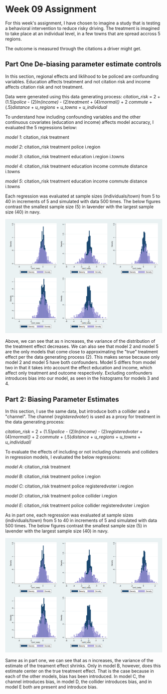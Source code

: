 # Week 09 Assignment

For this week's assignment, I have chosen to imagine a study that is testing a behavioral intervention to reduce risky driving. The treatment is imagined to take place at an individual level, in a few towns that are spread accross 5 regions. 

The outcome is measured through the citations a driver might get. 


## Part One De-biasing parameter estimate controls

In this section, regional effects and liklihood to be policed are confounding variables. Education affects treatment and not citation risk and income affects citation risk and not treatment.

Data were generated using this data generating process:
*citation_risk* = 2 +  (1.5)*police* -  (2)*ln(income)*  - (2)*treatment*  + (4)*rnormal()* + 2 *commute* + (.5)*distance*  + *u_regions* + *u_towns* + *u_individual*

To understand how including confounding variables and the other continuous covariates (education and income) affects model accuracy, I evaluated the 5 regressions below:


*model 1*: citation_risk treatment

*model 2*: citation_risk treatment police i.region

*model 3*: citation_risk treatment education i.region i.towns

*model 4*: citation_risk treatment education income commute distance i.towns

*model 5*:  citation_risk treatment education income commute distance  i.towns

Each regression was evaluated at sample sizes (individuals/town) from 5 to 40 in increments of 5 and simulated with data 500 times. The below figures contrast the smallest sample size (5) in lavender with the largest sample size (40) in navy. 

![Figure 1](hist_debias1.png)

Above, we can see that as n increases, the variance of the distribution of the treatment effect decreases. We can also see that model 2 and model 5 are the only models that come close to approximating the "true" treatment effect per the data generating process (2). This makes sense because only model 2 and model 5 have both confounders. Model 5 differs from model two in that it takes into account the effect education and income, which affect only treatment and outcome respectively.  Excluding confounders introduces bias into our model, as seen in the histograms for models 3 and 4. 

## Part 2: Biasing Parameter Estimates

In this section, I use the same data, but introduce both a collider and a "channel". The channel (*registeredvoter*) is used as a proxy for treatment in the data generating process: 

*citation_risk* = 2 +  (1.5)*police* -  (2)*ln(income)*  - (2)*registeredvoter*  + (4)*rnormal()* + 2 *commute* + (.5)*distance*  + *u_regions* + *u_towns* + *u_individual*/

To evaluate the effects of including or not including channels and colliders in regression models, I evaluated the below regressions:

*model A*: citation_risk treatment

*model B*: citation_risk treatment police i.region

*model C*: citation_risk treatment police registeredvoter i.region 

*model D*: citation_risk treatment police collider i.region 

*model E*:  citation_risk treatment police collider registeredvoter i.region

As in part one, each regression was evaluated at sample sizes (individuals/town) from 5 to 40 in increments of 5 and simulated with data 500 times. The below figures contrast the smallest sample size (5) in lavender with the largest sample size (40) in navy. 

![Figure 2](hist_bias.png)

Same as in part one, we can see that as n increases, the variance of the estimate of the treament effect shrinks. Only in model B, however, does this estimate center on the true treatment effect. That is the case because in each of the other models, bias has been introduced. In model C, the channel introduces bias, in model D, the collider introduces bias, and in model E both are present and introduce bias. 
